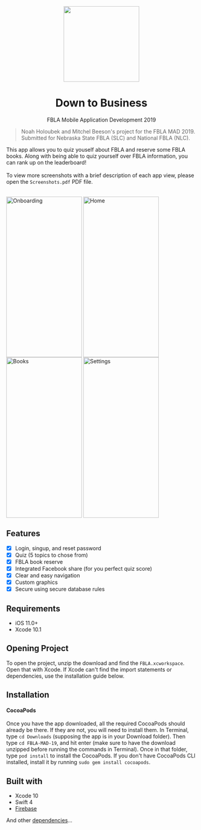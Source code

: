 <div align="center">
  <img width="200" height="200" src="https://user-images.githubusercontent.com/17395049/52447704-23f41c00-2af7-11e9-90c2-0e87363bdf17.png">
  <h1>Down to Business</h1>
  <p>FBLA Mobile Application Development 2019</p>
</div>

> Noah Holoubek and Mitchel Beeson's project for the FBLA MAD 2019.  Submitted for Nebraska State FBLA (SLC) and National FBLA (NLC).

This app allows you to quiz youself about FBLA and reserve some FBLA books.  Along with being able to quiz yourself over FBLA information, you can rank up on the leaderboard!
<br><br>
To view more screenshots with a brief description of each app view, please open the `Screenshots.pdf` PDF file.
<br> <br>
<div>
<img title="Onboarding" align="center" src="https://user-images.githubusercontent.com/17395049/52497409-a0403b00-2b9b-11e9-9959-f228d789e716.png" width="200" height="425" />
  <img title="Home" align="center" src="https://user-images.githubusercontent.com/17395049/52437119-ad95f080-2adb-11e9-8b1f-7b9d659281db.PNG" width="200" height="425" />
  <img title="Books" align="center" src="https://user-images.githubusercontent.com/17395049/52437400-6fe59780-2adc-11e9-9180-ae676cfaa538.PNG" width="200" height="425" />
  <img title="Settings" align="center" src="https://user-images.githubusercontent.com/17395049/52437759-5002a380-2add-11e9-97c0-8bbedf6f836c.PNG" width="200" height="425" />
</div>

## Features

- [x] Login, singup, and reset password
- [x] Quiz (5 topics to chose from)
- [x] FBLA book reserve
- [x] Integrated Facebook share (for you perfect quiz score)
- [x] Clear and easy navigation
- [x] Custom graphics
- [x] Secure using secure database rules

## Requirements

- iOS 11.0+
- Xcode 10.1

## Opening Project
To open the project, unzip the download and find the `FBLA.xcworkspace`.  Open that with Xcode.  If Xcode can't find the import statements or dependencies, use the installation guide below.

## Installation

#### CocoaPods
Once you have the app downloaded, all the required CocoaPods should already be there.  If they are not, you will need to install them.
In Terminal, type `cd Downloads` (supposing the app is in your Download folder).  Then type `cd FBLA-MAD-19`, and hit enter (make sure to have the download unzipped before running the commands in Terminal).  Once in that folder, type `pod install` to install the CocoaPods.  If you don't have CocoaPods CLI installed, install it by running `sudo gem install cocoapods`.

## Built with
- Xcode 10
- Swift 4
- [Firebase](https://firebase.google.com)

And other [dependencies](https://github.com/nholo1332/FBLA-MAD-19/blob/master/Podfile)...
